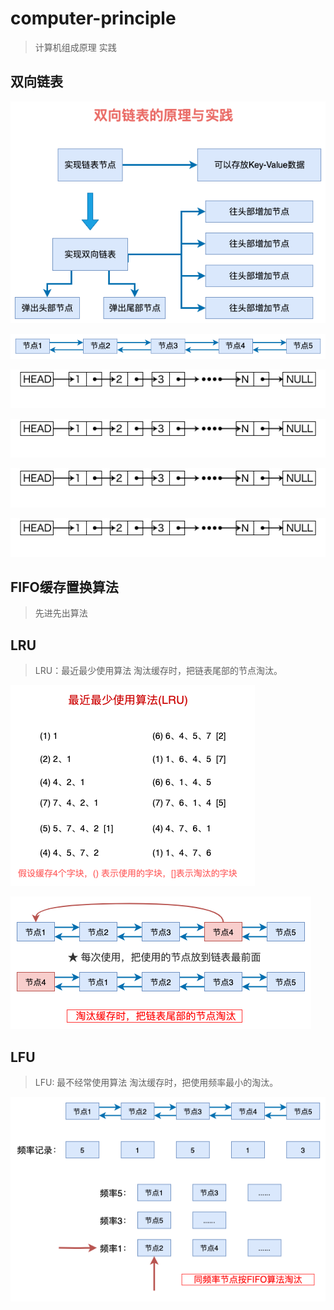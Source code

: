 # computer-principle

> 计算机组成原理 实践

## 双向链表

![double](./assets/doubleLinkedList/cp_DoubleLinkedList.png)

![0](./assets/doubleLinkedList/double-linked-list-0.png)

![double](./assets/doubleLinkedList/20171014-single-link-insert.gif)

![double](./assets/doubleLinkedList/20171014-remove-node.gif)

![double](./assets/doubleLinkedList/20171014-insert-chain.gif)

![double](./assets/doubleLinkedList/20171014-remove-chain.gif)

## FIFO缓存置换算法

> 先进先出算法

## LRU

> LRU：最近最少使用算法
> 淘汰缓存时，把链表尾部的节点淘汰。

![lru-flow](./assets/LRU/LRU-flow.png)

![lru-in](./assets/LRU/LRU-in.png)

## LFU

> LFU: 最不经常使用算法
> 淘汰缓存时，把使用频率最小的淘汰。

![lfu-flow](./assets/LFU/LFU-flow.png)
